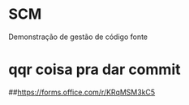 # SCM
Demonstração de gestão de código fonte

# qqr coisa pra dar commit

##https://forms.office.com/r/KRqMSM3kC5
